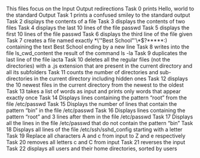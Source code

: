 This files focus on the Input Output redirections
Task 0 prints Hello, world to the standard Output
Task 1 prints a confused smiley to the standard output
Task 2 displays the contents of a file
Task 3 displays the contents of two files
Task 4 displays the last 10 lines of the file passwd
Task 5 displays the first 10 lines of the file passwd
Task 6 displays the third line of the file given
Task 7 creates a file named exactly \*\\'"Best School"\'\\*$\?\*\*\*\*\*:) containing the text Best School ending by a new line
Task 8 writes into the file ls_cwd_content the result of the command ls -la
Task 9 duplicates the last line of the file iacta
Task 10 deletes all the regular files (not the directories) with a .js extension that are present in the current directory and all its subfolders
Task 11 counts the number of directories and sub-directories in the current directory including hidden ones
Task 12 displays the 10 newest files in the current directory from the newest to the oldest
Task 13 takes a list of words as input and prints only words that appear exactly once
Task 14 Displays lines containing the pattern “root” from the file /etc/passwd
Task 15 Displays the number of lines that contain the pattern “bin” in the file /etc/passwd
Task 16 Displays lines containing the pattern “root” and 3 lines after them in the file /etc/passwd
Task 17 Displays all the lines in the file /etc/passwd that do not contain the pattern “bin”
Task 18 Displays all lines of the file /etc/ssh/sshd_config starting with a letter
Task 19 Replace all characters A and c from input to Z and e respectively
Task 20 removes all letters c and C from input
Task 21 reverses the input
Task 22 displays all users and their home directories, sorted by users
